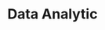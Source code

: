 ---
layout: list
title: Data Analytic
slug: data-analytics
description: >
  데이터 분석 방법론과 실제 적용 사례를 다룹니다.
sitemap: true
---